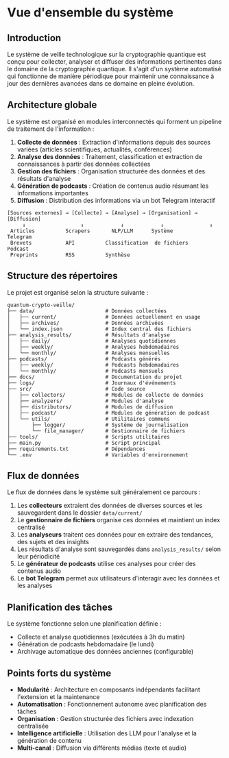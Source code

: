 # Vue d'ensemble du système

## Introduction

Le système de veille technologique sur la cryptographie quantique est conçu pour collecter, analyser et diffuser des informations pertinentes dans le domaine de la cryptographie quantique. Il s'agit d'un système automatisé qui fonctionne de manière périodique pour maintenir une connaissance à jour des dernières avancées dans ce domaine en pleine évolution.

## Architecture globale

Le système est organisé en modules interconnectés qui forment un pipeline de traitement de l'information :

1. **Collecte de données** : Extraction d'informations depuis des sources variées (articles scientifiques, actualités, conférences)
2. **Analyse des données** : Traitement, classification et extraction de connaissances à partir des données collectées
3. **Gestion des fichiers** : Organisation structurée des données et des résultats d'analyse
4. **Génération de podcasts** : Création de contenus audio résumant les informations importantes
5. **Diffusion** : Distribution des informations via un bot Telegram interactif

```
[Sources externes] → [Collecte] → [Analyse] → [Organisation] → [Diffusion]
     ↓                  ↓            ↓            ↓               ↓
 Articles          Scrapers       NLP/LLM      Système          Telegram
 Brevets           API          Classification  de fichiers     Podcast
 Preprints         RSS          Synthèse                      
```

## Structure des répertoires

Le projet est organisé selon la structure suivante :

```
quantum-crypto-veille/
├── data/                       # Données collectées
│   ├── current/                # Données actuellement en usage
│   ├── archives/               # Données archivées
│   └── index.json              # Index central des fichiers
├── analysis_results/           # Résultats d'analyse
│   ├── daily/                  # Analyses quotidiennes
│   ├── weekly/                 # Analyses hebdomadaires
│   └── monthly/                # Analyses mensuelles
├── podcasts/                   # Podcasts générés
│   ├── weekly/                 # Podcasts hebdomadaires
│   └── monthly/                # Podcasts mensuels
├── docs/                       # Documentation du projet
├── logs/                       # Journaux d'événements
├── src/                        # Code source
│   ├── collectors/             # Modules de collecte de données
│   ├── analyzers/              # Modules d'analyse
│   ├── distributors/           # Modules de diffusion
│   ├── podcast/                # Modules de génération de podcast
│   └── utils/                  # Utilitaires communs
│       ├── logger/             # Système de journalisation
│       └── file_manager/       # Gestionnaire de fichiers
├── tools/                      # Scripts utilitaires
├── main.py                     # Script principal
├── requirements.txt            # Dépendances
└── .env                        # Variables d'environnement
```

## Flux de données

Le flux de données dans le système suit généralement ce parcours :

1. Les **collecteurs** extraient des données de diverses sources et les sauvegardent dans le dossier `data/current/`
2. Le **gestionnaire de fichiers** organise ces données et maintient un index centralisé
3. Les **analyseurs** traitent ces données pour en extraire des tendances, des sujets et des insights
4. Les résultats d'analyse sont sauvegardés dans `analysis_results/` selon leur périodicité
5. Le **générateur de podcasts** utilise ces analyses pour créer des contenus audio
6. Le **bot Telegram** permet aux utilisateurs d'interagir avec les données et les analyses

## Planification des tâches

Le système fonctionne selon une planification définie :
- Collecte et analyse quotidiennes (exécutées à 3h du matin)
- Génération de podcasts hebdomadaire (le lundi)
- Archivage automatique des données anciennes (configurable)

## Points forts du système

- **Modularité** : Architecture en composants indépendants facilitant l'extension et la maintenance
- **Automatisation** : Fonctionnement autonome avec planification des tâches
- **Organisation** : Gestion structurée des fichiers avec indexation centralisée
- **Intelligence artificielle** : Utilisation des LLM pour l'analyse et la génération de contenu
- **Multi-canal** : Diffusion via différents médias (texte et audio)
